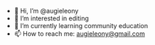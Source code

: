 - 👋 Hi, I’m @augieleony
- 👀 I’m interested in editing
- 🌱 I’m currently learning community education
- 📫 How to reach me: augieleony@gmail.com

<!---
augieleony/augieleony is a ✨ special ✨ repository because its `README.md` (this file) appears on your GitHub profile.
You can click the Preview link to take a look at your changes.
--->
